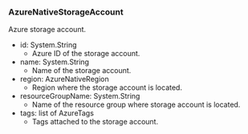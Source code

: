 ### AzureNativeStorageAccount
Azure storage account.

- id: System.String
  - Azure ID of the storage account.
- name: System.String
  - Name of the storage account.
- region: AzureNativeRegion
  - Region where the storage account is located.
- resourceGroupName: System.String
  - Name of the resource group where storage account is located.
- tags: list of AzureTags
  - Tags attached to the storage account.
